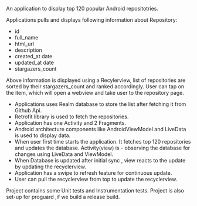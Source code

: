 An application to display top 120 popular Android repositotries.

Applications pulls and displays following information about Repository:
  - id
  - full_name
  - html_url
  - description
  - created_at date
  - updated_at date
  - stargazers_count
  
Above information is displayed using a Recylerview, list of repositories are sorted by their stargazers_count and ranked accordingly.
User can tap on the item, which will open a webview and take user to the repository page.

- Applications uses Realm database to store the list after fetching it from Github Api.
- Retrofit library is used to fetch the repositories.
- Application has one Activity and 2 Fragments.
- Android architecture components like AndroidViewModel and LiveData is used to display data.
- When user first time starts the application. It fetches top 120 repositories and updates the database. Activity(view) is - observing the database for changes using LiveData and ViewModel. 
- When Database is updated after initial sync , view reacts to the update by updating the recyclerview. 
- Application has a swipe to refresh feature for continuous update.
- User can pull the recyclerview from top to update the recyclerview.

Project contains some Unit tests and Instrumentation tests.
Project is also set-up for proguard ,if we build a release build.

 
